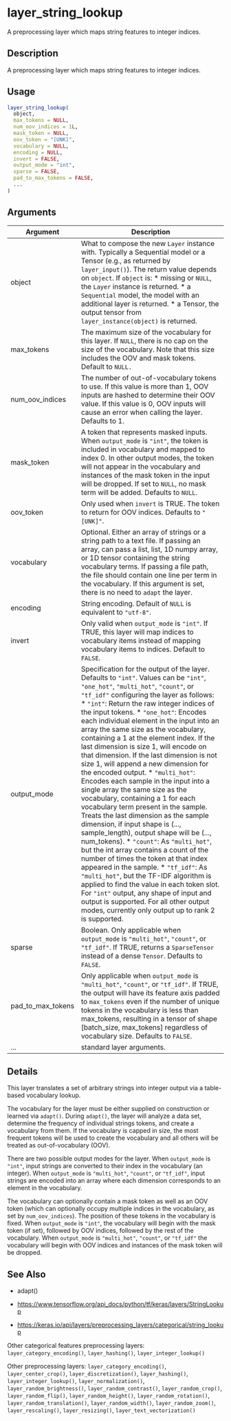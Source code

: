 # layer_string_lookup


A preprocessing layer which maps string features to integer indices.




## Description

A preprocessing layer which maps string features to integer indices.





## Usage
```r
layer_string_lookup(
  object,
  max_tokens = NULL,
  num_oov_indices = 1L,
  mask_token = NULL,
  oov_token = "[UNK]",
  vocabulary = NULL,
  encoding = NULL,
  invert = FALSE,
  output_mode = "int",
  sparse = FALSE,
  pad_to_max_tokens = FALSE,
  ...
)
```




## Arguments


Argument      |Description
------------- |----------------
object | What to compose the new ``Layer`` instance with. Typically a Sequential model or a Tensor (e.g., as returned by ``layer_input()``). The return value depends on ``object``. If ``object`` is:   *  missing or `NULL`, the `Layer` instance is returned.  *  a `Sequential` model, the model with an additional layer is returned.  *  a Tensor, the output tensor from `layer_instance(object)` is returned.
max_tokens | The maximum size of the vocabulary for this layer. If ``NULL``, there is no cap on the size of the vocabulary. Note that this size includes the OOV and mask tokens. Default to ``NULL.``
num_oov_indices | The number of out-of-vocabulary tokens to use. If this value is more than 1, OOV inputs are hashed to determine their OOV value. If this value is 0, OOV inputs will cause an error when calling the layer. Defaults to 1.
mask_token | A token that represents masked inputs. When ``output_mode`` is ``"int"``, the token is included in vocabulary and mapped to index 0. In other output modes, the token will not appear in the vocabulary and instances of the mask token in the input will be dropped. If set to ``NULL``, no mask term will be added. Defaults to ``NULL``.
oov_token | Only used when ``invert`` is TRUE. The token to return for OOV indices. Defaults to ``"[UNK]"``.
vocabulary | Optional. Either an array of strings or a string path to a text file. If passing an array, can pass a list, list, 1D numpy array, or 1D tensor containing the string vocabulary terms. If passing a file path, the file should contain one line per term in the vocabulary. If this argument is set, there is no need to ``adapt`` the layer.
encoding | String encoding. Default of ``NULL`` is equivalent to ``"utf-8"``.
invert | Only valid when ``output_mode`` is ``"int"``. If TRUE, this layer will map indices to vocabulary items instead of mapping vocabulary items to indices. Default to ``FALSE``.
output_mode | Specification for the output of the layer. Defaults to ``"int"``. Values can be ``"int"``, ``"one_hot"``, ``"multi_hot"``, ``"count"``, or ``"tf_idf"`` configuring the layer as follows:   *  `"int"`: Return the raw integer indices of the input tokens.  *  `"one_hot"`: Encodes each individual element in the input into an array the same size as the vocabulary, containing a 1 at the element index. If the last dimension is size 1, will encode on that dimension. If the last dimension is not size 1, will append a new dimension for the encoded output.  *  `"multi_hot"`: Encodes each sample in the input into a single array the same size as the vocabulary, containing a 1 for each vocabulary term present in the sample. Treats the last dimension as the sample dimension, if input shape is (..., sample_length), output shape will be (..., num_tokens).  *  `"count"`: As `"multi_hot"`, but the int array contains a count of the number of times the token at that index appeared in the sample.  *  `"tf_idf"`: As `"multi_hot"`, but the TF-IDF algorithm is applied to find the value in each token slot. For `"int"` output, any shape of input and output is supported. For all other output modes, currently only output up to rank 2 is supported.
sparse | Boolean. Only applicable when ``output_mode`` is ``"multi_hot"``, ``"count"``, or ``"tf_idf"``. If TRUE, returns a ``SparseTensor`` instead of a dense ``Tensor``. Defaults to ``FALSE``.
pad_to_max_tokens | Only applicable when ``output_mode`` is ``"multi_hot"``, ``"count"``, or ``"tf_idf"``. If TRUE, the output will have its feature axis padded to ``max_tokens`` even if the number of unique tokens in the vocabulary is less than max_tokens, resulting in a tensor of shape [batch_size, max_tokens] regardless of vocabulary size. Defaults to ``FALSE``.
... | standard layer arguments.




## Details

This layer translates a set of arbitrary strings into integer output via a
table-based vocabulary lookup.

The vocabulary for the layer must be either supplied on construction or
learned via ``adapt()``. During ``adapt()``, the layer will analyze a data set,
determine the frequency of individual strings tokens, and create a vocabulary
from them. If the vocabulary is capped in size, the most frequent tokens will
be used to create the vocabulary and all others will be treated as
out-of-vocabulary (OOV).

There are two possible output modes for the layer.
When ``output_mode`` is ``"int"``,
input strings are converted to their index in the vocabulary (an integer).
When ``output_mode`` is ``"multi_hot"``, ``"count"``, or ``"tf_idf"``, input strings
are encoded into an array where each dimension corresponds to an element in
the vocabulary.

The vocabulary can optionally contain a mask token as well as an OOV token
(which can optionally occupy multiple indices in the vocabulary, as set
by ``num_oov_indices``).
The position of these tokens in the vocabulary is fixed. When ``output_mode`` is
``"int"``, the vocabulary will begin with the mask token (if set), followed by
OOV indices, followed by the rest of the vocabulary. When ``output_mode`` is
``"multi_hot"``, ``"count"``, or ``"tf_idf"`` the vocabulary will begin with OOV
indices and instances of the mask token will be dropped.







## See Also



*  adapt()

*  https://www.tensorflow.org/api_docs/python/tf/keras/layers/StringLookup

*  https://keras.io/api/layers/preprocessing_layers/categorical/string_lookup


Other categorical features preprocessing layers: 
`layer_category_encoding()`,
`layer_hashing()`,
`layer_integer_lookup()`

Other preprocessing layers: 
`layer_category_encoding()`,
`layer_center_crop()`,
`layer_discretization()`,
`layer_hashing()`,
`layer_integer_lookup()`,
`layer_normalization()`,
`layer_random_brightness()`,
`layer_random_contrast()`,
`layer_random_crop()`,
`layer_random_flip()`,
`layer_random_height()`,
`layer_random_rotation()`,
`layer_random_translation()`,
`layer_random_width()`,
`layer_random_zoom()`,
`layer_rescaling()`,
`layer_resizing()`,
`layer_text_vectorization()`



